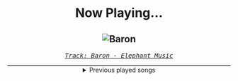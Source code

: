 <div align="center"> 
<h1>Now Playing...</h1>

![Baron](https://i.scdn.co/image/ab67616d00001e021d9c9b9379a4abe73db50893)
--
_<samp><a href="https://open.spotify.com/track/6ZO4CSHbSXJmQr6EsnaboM">Track: Baron - Elephant Music</a></samp>_

<div style="border: 1px #4B5054 solid"></div>
<details>
  <summary>
    Previous played songs
  </summary>
  <table>
    <thead>
      <tr>
        <th>
          Artist
        </th>
        <th>
          Song
        </th>
        <th>
          Link
        </th>
      </tr>
    </thead>
    <tbody>
      <tr><td>Elephant Music</td><td>Baron</td><td><a href="https://open.spotify.com/track/6ZO4CSHbSXJmQr6EsnaboM">https://open.spotify.com/track/6ZO4CSHbSXJmQr6EsnaboM</a></td></tr><tr><td>Elephant Music</td><td>Mogul</td><td><a href="https://open.spotify.com/track/4lBGQVDmlB5v208buvBX4p">https://open.spotify.com/track/4lBGQVDmlB5v208buvBX4p</a></td></tr><tr><td>Elephant Music</td><td>Dominance</td><td><a href="https://open.spotify.com/track/1SyYe55JzJjc9iGhHrVQms">https://open.spotify.com/track/1SyYe55JzJjc9iGhHrVQms</a></td></tr><tr><td>Elephant Music</td><td>Outsider</td><td><a href="https://open.spotify.com/track/4H6ijl90fXblyyOsORTRdv">https://open.spotify.com/track/4H6ijl90fXblyyOsORTRdv</a></td></tr><tr><td>Elephant Music</td><td>Grave</td><td><a href="https://open.spotify.com/track/2nVxNRa5ZJGFvE8wv5Bbge">https://open.spotify.com/track/2nVxNRa5ZJGFvE8wv5Bbge</a></td></tr><tr><td>Elephant Music</td><td>Temptress</td><td><a href="https://open.spotify.com/track/4ktcUrFT5idSsIv0Xy1yNH">https://open.spotify.com/track/4ktcUrFT5idSsIv0Xy1yNH</a></td></tr><tr><td>Elephant Music</td><td>Chokehold</td><td><a href="https://open.spotify.com/track/7dIFosc3tZadDluVTqRbbd">https://open.spotify.com/track/7dIFosc3tZadDluVTqRbbd</a></td></tr><tr><td>Elephant Music</td><td>Magnate</td><td><a href="https://open.spotify.com/track/0TSAHOQFvEKS7WPG1cplnN">https://open.spotify.com/track/0TSAHOQFvEKS7WPG1cplnN</a></td></tr><tr><td>Elephant Music</td><td>Tycoon</td><td><a href="https://open.spotify.com/track/4jqP41aroFGQQa50lPndkv">https://open.spotify.com/track/4jqP41aroFGQQa50lPndkv</a></td></tr><tr><td>Elephant Music</td><td>The Borrower</td><td><a href="https://open.spotify.com/track/043efMvUwVjsm946Oxet5y">https://open.spotify.com/track/043efMvUwVjsm946Oxet5y</a></td></tr><tr><td>Elephant Music</td><td>Pressured</td><td><a href="https://open.spotify.com/track/3KcLNu8uyIU9wXUfUPeVzo">https://open.spotify.com/track/3KcLNu8uyIU9wXUfUPeVzo</a></td></tr><tr><td>Elephant Music</td><td>Skit</td><td><a href="https://open.spotify.com/track/71A6O6uvuKkzAOTz3epKQn">https://open.spotify.com/track/71A6O6uvuKkzAOTz3epKQn</a></td></tr><tr><td>Elephant Music</td><td>Valour</td><td><a href="https://open.spotify.com/track/7qRJE5HKpCc8mjsxbSu5cv">https://open.spotify.com/track/7qRJE5HKpCc8mjsxbSu5cv</a></td></tr><tr><td>Elephant Music</td><td>Scandal</td><td><a href="https://open.spotify.com/track/6Ir6bM3MNP8dQSa3AvNygc">https://open.spotify.com/track/6Ir6bM3MNP8dQSa3AvNygc</a></td></tr><tr><td>Elephant Music</td><td>Winchester</td><td><a href="https://open.spotify.com/track/7nZTIlkACk08oCBfo7vTm4">https://open.spotify.com/track/7nZTIlkACk08oCBfo7vTm4</a></td></tr><tr><td>Elephant Music</td><td>Control</td><td><a href="https://open.spotify.com/track/3rXNBoyCbIdPnSDDQLgu3m">https://open.spotify.com/track/3rXNBoyCbIdPnSDDQLgu3m</a></td></tr><tr><td>Elephant Music</td><td>Pulp</td><td><a href="https://open.spotify.com/track/59kbIKAi5SmMb18VxoxCu0">https://open.spotify.com/track/59kbIKAi5SmMb18VxoxCu0</a></td></tr><tr><td>Elephant Music</td><td>Influence</td><td><a href="https://open.spotify.com/track/1p1nZN4BkZoERPiTnJ44z0">https://open.spotify.com/track/1p1nZN4BkZoERPiTnJ44z0</a></td></tr><tr><td>Elephant Music</td><td>Cryptograph</td><td><a href="https://open.spotify.com/track/7uAXGXGY6gZL9NbMN9wEcX">https://open.spotify.com/track/7uAXGXGY6gZL9NbMN9wEcX</a></td></tr><tr><td>Elephant Music</td><td>Loyalties</td><td><a href="https://open.spotify.com/track/268FwRBWgivGy893VhBFu1">https://open.spotify.com/track/268FwRBWgivGy893VhBFu1</a></td></tr>
    </tbody>
  </table>
</details>

</div>
